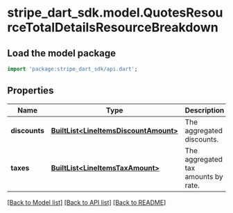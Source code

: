 # stripe_dart_sdk.model.QuotesResourceTotalDetailsResourceBreakdown

## Load the model package
```dart
import 'package:stripe_dart_sdk/api.dart';
```

## Properties
Name | Type | Description | Notes
------------ | ------------- | ------------- | -------------
**discounts** | [**BuiltList&lt;LineItemsDiscountAmount&gt;**](LineItemsDiscountAmount.md) | The aggregated discounts. | 
**taxes** | [**BuiltList&lt;LineItemsTaxAmount&gt;**](LineItemsTaxAmount.md) | The aggregated tax amounts by rate. | 

[[Back to Model list]](../README.md#documentation-for-models) [[Back to API list]](../README.md#documentation-for-api-endpoints) [[Back to README]](../README.md)


